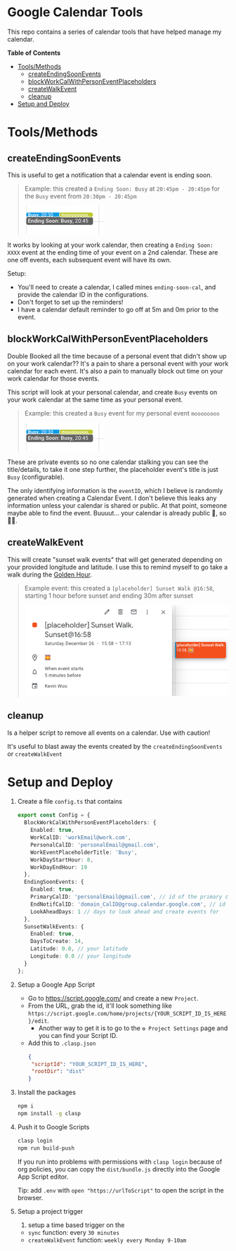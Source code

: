# Google Calendar Tools
This repo contains a series of calendar tools that have helped manage my calendar.


<!-- START doctoc generated TOC please keep comment here to allow auto update -->
<!-- DON'T EDIT THIS SECTION, INSTEAD RE-RUN doctoc TO UPDATE -->
**Table of Contents**

- [Tools/Methods](#toolsmethods)
  - [createEndingSoonEvents](#createendingsoonevents)
  - [blockWorkCalWithPersonEventPlaceholders](#blockworkcalwithpersoneventplaceholders)
  - [createWalkEvent](#createwalkevent)
  - [cleanup](#cleanup)
- [Setup and Deploy](#setup-and-deploy)

<!-- END doctoc generated TOC please keep comment here to allow auto update -->


# Tools/Methods

## createEndingSoonEvents
This is useful to get a notification that a calendar event is ending soon.

> Example: this created a `Ending Soon: Busy` at `20:45pm - 20:45pm` for the `Busy` event from `20:30pm - 20:45pm`
> 
> <kbd>![](.github/assets/ending_soon_and_blocked.png)</kbd>



It works by looking at your work calendar, then creating a `Ending Soon: XXXX` event at the ending time of your event on a 2nd calendar. These are one off events, each subsequent event will have its own.
 
Setup:
- You'll need to create a calendar, I called mines `ending-soon-cal`, and provide the calendar ID in the configurations. 
- Don't forget to set up the reminders!
- I have a calendar default reminder to go off at 5m and 0m prior to the event.


## blockWorkCalWithPersonEventPlaceholders
Double Booked all the time because of a personal event that didn't show up on your work calendar?? 
It's a pain to share a personal event with your work calendar for each event. 
It's also a pain to manually block out time on your work calendar for those events.

This script will look at your personal calendar, and create `Busy` events on your work calendar at the same time as your personal event. 

> Example: this created a `Busy` event for my personal event `moooooooo`
>
> <kbd>![](.github/assets/ending_soon_and_blocked.png)</kbd>

These are private events so no one calendar stalking you can see the title/details, to take it one step further, the placeholder event's title is just `Busy` (configurable). 

The only identifying information is the `eventID`, which I believe is randomly generated when creating a Calendar Event. 
I don't believe this leaks any information unless your calendar is shared or public. At that point, someone maybe able to find the event. Buuuut... your calendar is already public 🤔, so 🤷‍♂️. 


## createWalkEvent
This will create "sunset walk events" that will get generated depending on your provided longitude and latitude. I use this to remind myself to go take a walk during the [Golden Hour](https://en.wikipedia.org/wiki/Golden_hour_(photography)).

> Example event: this created a `[placeholder] Sunset Walk @16:58`, starting 1 hour before sunset and ending 30m after sunset
>
> <kbd>![](.github/assets/sunset_walk_event.png)</kbd>



## cleanup
Is a helper script to remove all events on a calendar. Use with caution!

It's useful to blast away the events created by the `createEndingSoonEvents` or `createWalkEvent`


# Setup and Deploy

1. Create a file `config.ts` that contains
    ```ts
    export const Config = {
      BlockWorkCalWithPersonEventPlaceholders: {
        Enabled: true,
        WorkCalID: 'workEmail@work.com',
        PersonalCalID: 'personalEmail@gmail.com',
        WorkEventPlaceholderTitle: 'Busy',
        WorkDayStartHour: 8,
        WorkDayEndHour: 19
      },
      EndingSoonEvents: {
        Enabled: true,
        PrimaryCalID: 'personalEmail@gmail.com', // id of the primary calendar to pull events from
        EndNotifCalID: 'domain_CalID@group.calendar.google.com', // id of the secondary calendar to push to
        LookAheadDays: 1 // days to look ahead and create events for
      },
      SunsetWalkEvents: {
        Enabled: true,
        DaysToCreate: 14,
        Latitude: 0.0, // your latitude
        Longitude: 0.0 // your longitude
      }
    };
    ```

2. Setup a Google App Script
    - Go to https://script.google.com/ and create a new `Project`.
    - From the URL, grab the id, it'll look something like `https://script.google.com/home/projects/{YOUR_SCRIPT_ID_IS_HERE}/edit`.
      - Another way to get it is to go to the `⚙️ Project Settings` page and you can find your Script ID.
    - Add this to `.clasp.json`
       ```json
      {
        "scriptId": "YOUR_SCRIPT_ID_IS_HERE",
        "rootDir": "dist"
      }
      ```

3. Install the packages
    ```bash
    npm i
    npm install -g clasp
    ```
  
4. Push it to Google Scripts
    ```bash
    clasp login
    npm run build-push
    ```
   If you run into problems with permissions with `clasp login` because of org policies,
   you can copy the `dist/bundle.js` directly into the Google App Script editor.
   
   Tip: add `.env` with `open "https://urlToScript"` to open the script in the browser.

5. Setup a project trigger
    1. setup a time based trigger on the 
    - `sync` function: every `30 minutes`
    - `createWalkEvent` function: `weekly every Monday 9-10am`
